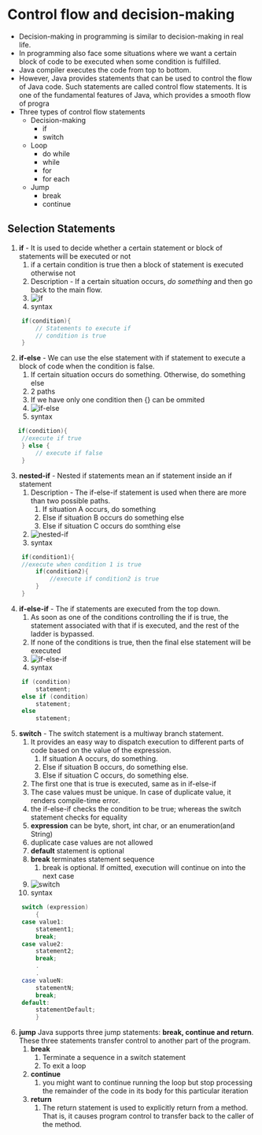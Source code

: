 # Control flow and decision-making

* Decision-making in programming is similar to decision-making in real life.
* In programming also face some situations where we want a certain block of code to be executed when some condition is fulfilled.
* Java compiler executes the code from top to bottom.
* However, Java provides statements that can be used to control the flow of Java code. Such statements are called control flow statements. It is one of the fundamental features of Java, which provides a smooth flow of progra
* Three types of control flow statements
  * Decision-making
    * if
    * switch
  * Loop
    * do while
    * while
    * for
    * for each
  * Jump
    * break
    * continue

## Selection Statements

1. **if** - It is used to decide whether a certain statement or block of statements will be executed or not
   1. if a certain condition is true then a block of statement is executed otherwise not
   2. Description - If a certain situation occurs, _do something_ and then go back to the main flow.
   3. ![if](if.png)
   4. syntax
```java
    if(condition){
        // Statements to execute if
        // condition is true
    }
```
2. **if-else** - We can use the else statement with if statement to execute a block of code when the condition is false.
   1. If certain situation occurs do something. Otherwise, do something else
   2. 2 paths
   3. If we have only one condition then {} can be ommited
   4. ![if-else](if-else.png)
   5. syntax
```java
   if(condition){
    //execute if true
    } else {
        // execute if false
    }
```
3. **nested-if** -  Nested if statements mean an if statement inside an if statement
   1. Description - The if-else-if statement is used when there are more than two possible paths.
      1. If situation A occurs, do something
      2. Else if situation B occurs do something else
      3. Else if situation C occurs do somthing else
   2. ![nested-if](nested-if.png)
   3. syntax
```java
    if(condition1){
    //execute when condition 1 is true
        if(condition2){
            //execute if condition2 is true
        }
    }   
```
4. **if-else-if** - The if statements are executed from the top down. 
   1. As soon as one of the conditions controlling the if is true, the statement associated with that if is executed, and the rest of the ladder is bypassed. 
   2. If none of the conditions is true, then the final else statement will be executed
   3. ![if-else-if](if-else-if.png)
   4. syntax
```java
    if (condition)
        statement;
    else if (condition)
        statement;
    else
        statement;
```
5. **switch** - The switch statement is a multiway branch statement. 
   1. It provides an easy way to dispatch execution to different parts of code based on the value of the expression.
      1. If situation A occurs, do something. 
      2. Else if situation B occurs, do something else. 
      3. Else if situation C occurs, do something else.
   2. The first one that is true is executed, same as in if-else-if
   3. The case values must be unique. In case of duplicate value, it renders compile-time error.
   4. the if-else-if checks the condition to be true; whereas the switch statement checks for equality
   5. **expression** can be byte, short, int char, or an enumeration(and String)
   6. duplicate case values are not allowed
   7. **default** statement is optional
   8. **break** terminates statement sequence
      1. break is optional. If omitted, execution will continue on into the next case
   9. ![switch](switch.png)
   10. syntax
```java
    switch (expression)
        {
    case value1:
        statement1;
        break;
    case value2:
        statement2;
        break;
        .
        .
    case valueN:
        statementN;
        break;
    default:
        statementDefault;
        }
```
6. **jump** Java supports three jump statements: **break, continue and return**. These three statements transfer control to another part of the program.
   1. **break**
      1. Terminate a sequence in a switch statement
      2. To exit a loop
   2. **continue**
      1. you might want to continue running the loop but stop processing the remainder of the code in its body for this particular iteration
   3. **return**
      1. The return statement is used to explicitly return from a method. That is, it causes program control to transfer back to the caller of the method.